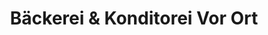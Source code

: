 ---
title: "Bäckerei & Konditorei Vor Ort"
url: /neuried/baeckerei-und-konditorei-vor-ort/
shop: Bäckerei
---